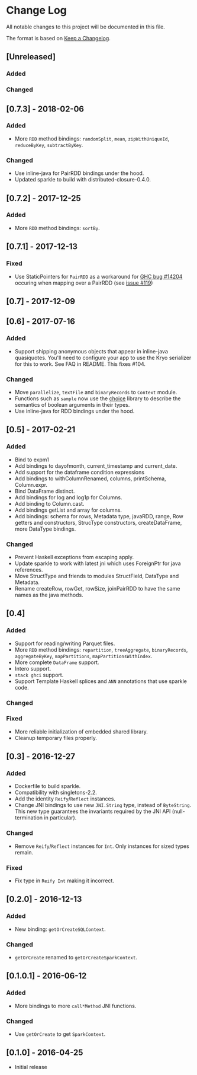 # Change Log

All notable changes to this project will be documented in this file.

The format is based on [Keep a Changelog](http://keepachangelog.com/).

## [Unreleased]

### Added

### Changed

## [0.7.3] - 2018-02-06

### Added

* More `RDD` method bindings: `randomSplit`, `mean`,
  `zipWithUniqueId`, `reduceByKey`, `subtractByKey`.

### Changed

* Use inline-java for PairRDD bindings under the hood.
* Updated sparkle to build with distributed-closure-0.4.0.

## [0.7.2] - 2017-12-25

### Added

* More `RDD` method bindings: `sortBy`.

## [0.7.1] - 2017-12-13

### Fixed

* Use StaticPointers for `PairRDD` as a workaround for [GHC bug
  #14204][ghc-14204] occuring when mapping over a PairRDD (see [issue
  #119][issue-119])

## [0.7] - 2017-12-09

## [0.6] - 2017-07-16

### Added

* Support shipping anonymous objects that appear in inline-java
  quasiquotes. You'll need to configure your app to use the Kryo
  serializer for this to work. See FAQ in README. This fixes #104.

### Changed

* Move `parallelize`, `textFile` and `binaryRecords` to `Context`
  module.
* Functions such as `sample` now use the [choice][hackage-choice]
  library to describe the semantics of boolean arguments in their
  types.
* Use inline-java for RDD bindings under the hood.

## [0.5] - 2017-02-21

### Added

* Bind to expm1
* Add bindings to dayofmonth, current_timestamp and current_date.
* Add support for the dataframe condition expressions
* Add bindings to withColumnRenamed, columns, printSchema, Column.expr.
* Bind DataFrame distinct.
* Add bindings for log and log1p for Columns.
* Add binding to Column.cast.
* Add bindings getList and array for columns.
* Add bindings: schema for rows, Metadata type, javaRDD, range, Row
  getters and constructors, StrucType constructors, createDataFrame,
  more DataType bindings.

### Changed

* Prevent Haskell exceptions from escaping apply.
* Update sparkle to work with latest jni which uses ForeignPtr
  for java references.
* Move StructType and friends to modules StructField, DataType and Metadata.
* Rename createRow, rowGet, rowSize, joinPairRDD to have the same names
  as the java methods.

## [0.4]

### Added

* Support for reading/writing Parquet files.
* More `RDD` method bindings: `repartition`, `treeAggregate`,
  `binaryRecords`, `aggregateByKey`, `mapPartitions`, `mapPartitionsWithIndex`.
* More complete `DataFrame` support.
* Intero support.
* `stack ghci` support.
* Support Template Haskell splices and `ANN` annotations that use
  sparkle code.

### Changed

### Fixed

* More reliable initialization of embedded shared library.
* Cleanup temporary files properly.

## [0.3] - 2016-12-27

### Added

* Dockerfile to build sparkle.
* Compatibility with singletons-2.2.
* Add the identity `Reify`/`Reflect` instances.
* Change JNI bindings to use new `JNI.String` type, instead of
  `ByteString`. This new type guarantees the invariants required by
  the JNI API (null-termination in particular).

### Changed

* Remove `Reify`/`Reflect` instances for `Int`. Only instances for
  sized types remain.

### Fixed

* Fix type in `Reify Int` making it incorrect.

## [0.2.0] - 2016-12-13

### Added

* New binding: `getOrCreateSQLContext`.

### Changed

* `getOrCreate` renamed to `getOrCreateSparkContext`.

## [0.1.0.1] - 2016-06-12

### Added

* More bindings to more `call*Method` JNI functions.

### Changed

* Use `getOrCreate` to get `SparkContext`.

## [0.1.0] - 2016-04-25

* Initial release

[ghc-14204]: https://ghc.haskell.org/trac/ghc/ticket/14204
[hackage-choice]: https://hackage.haskell.org/package/choice
[issue-119]: https://github.com/tweag/sparkle/issues/119

